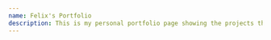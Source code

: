 ```yaml
---
name: Felix's Portfolio
description: This is my personal portfolio page showing the projects that I have made.
---
```

